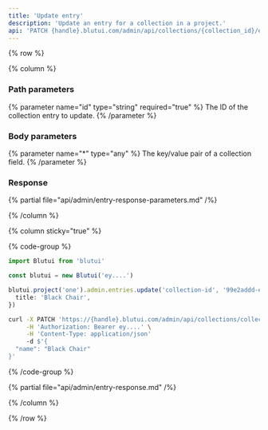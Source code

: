 ```yaml
---
title: 'Update entry'
description: 'Update an entry for a collection in a project.'
api: 'PATCH {handle}.blutui.com/admin/api/collections/{collection_id}/entries/{id}'
---
```


{% row %}

{% column %}
### Path parameters

{% parameter name="id" type="string" required="true" %}
The ID of the collection entry to update.
{% /parameter %}

### Body parameters

{% parameter name="*" type="any" %}
The key/value pair of a collection field.
{% /parameter %}

### Response

{% partial file="api/admin/entry-response-parameters.md" /%}

{% /column %}

{% column sticky="true" %}

{% code-group %}

```ts {% process=false filename="Node.js" %}
import Blutui from 'blutui'

const blutui = new Blutui('ey....')

blutui.project('one').admin.entries.update('collection-id', '99e2addd-e8d2-45c3-8184-fbcae8a6cf29', {
  title: 'Black Chair',
})
```

```bash {% process=false filename="cURL" %}
curl -X PATCH 'https://{handle}.blutui.com/admin/api/collections/collection-id/entries/99e2addd-e8d2-45c3-8184-fbcae8a6cf29' \
     -H 'Authorization: Bearer ey....' \
     -H 'Content-Type: application/json'
     -d $'{
  "name": "Black Chair"
}'
```

{% /code-group %}

{% partial file="api/admin/entry-response.md" /%}

{% /column %}

{% /row %}
